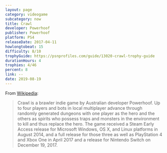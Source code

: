 ```yaml
---
layout: page
category: videogame
subcategory: now
title: Crawl
developer: Powerhoof
publisher: Powerhoof
platform: PS4
releaseDate: 2017-04-11
howlongtobeat: 15
difficulty: 8/10
trophyGuide: https://psnprofiles.com/guide/13020-crawl-trophy-guide
durationHours: 4
trophies: 4/46
percent: 8
link: --
date: 2019-08-19
---
```


From [Wikipedia](https://en.wikipedia.org/wiki/Crawl_(video_game)):

> Crawl is a brawler indie game by Australian developer Powerhoof. Up to four players and bots in local multiplayer advance through randomly generated dungeons with one player as the hero and the others as spirits who possess traps and monsters in the environment to kill and thus replace the hero. The game received a Steam Early Access release for Microsoft Windows, OS X, and Linux platforms in August 2014, and a full release for those three as well as PlayStation 4 and Xbox One in April 2017 and a release for Nintendo Switch on December 19, 2017.
